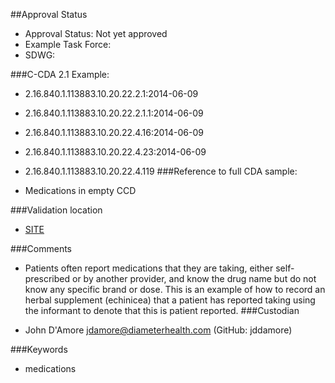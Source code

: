 ##Approval Status 

* Approval Status: Not yet approved
* Example Task Force: 
* SDWG: 

###C-CDA 2.1 Example: 

* 2.16.840.1.113883.10.20.22.2.1:2014-06-09

* 2.16.840.1.113883.10.20.22.2.1.1:2014-06-09

* 2.16.840.1.113883.10.20.22.4.16:2014-06-09

* 2.16.840.1.113883.10.20.22.4.23:2014-06-09
* 2.16.840.1.113883.10.20.22.4.119
###Reference to full CDA sample:
* Medications in empty CCD


###Validation location

* [SITE](https://sitenv.org/c-cda-validator)


###Comments

* Patients often report medications that they are taking, either self-prescribed or by another provider, and know the drug name but do not know any specific brand or dose. This is an example of how to record an herbal supplement (echinicea) that a patient has reported taking using the informant to denote that this is patient reported.
###Custodian

* John D'Amore jdamore@diameterhealth.com (GitHub: jddamore)



###Keywords

* medications